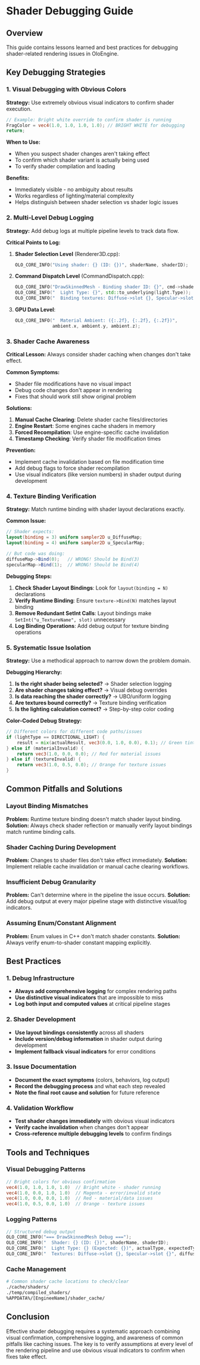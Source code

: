 # Shader Debugging Guide

## Overview
This guide contains lessons learned and best practices for debugging shader-related rendering issues in OloEngine.

## Key Debugging Strategies

### 1. Visual Debugging with Obvious Colors
**Strategy:** Use extremely obvious visual indicators to confirm shader execution.
```glsl
// Example: Bright white override to confirm shader is running
FragColor = vec4(1.0, 1.0, 1.0, 1.0); // BRIGHT WHITE for debugging
return;
```

**When to Use:**
- When you suspect shader changes aren't taking effect
- To confirm which shader variant is actually being used
- To verify shader compilation and loading

**Benefits:**
- Immediately visible - no ambiguity about results
- Works regardless of lighting/material complexity
- Helps distinguish between shader selection vs shader logic issues

### 2. Multi-Level Debug Logging
**Strategy:** Add debug logs at multiple pipeline levels to track data flow.

**Critical Points to Log:**
1. **Shader Selection Level** (Renderer3D.cpp):
   ```cpp
   OLO_CORE_INFO("Using shader: {} (ID: {})", shaderName, shaderID);
   ```

2. **Command Dispatch Level** (CommandDispatch.cpp):
   ```cpp
   OLO_CORE_INFO("DrawSkinnedMesh - Binding shader ID: {}", cmd->shader->GetRendererID());
   OLO_CORE_INFO("  Light Type: {}", std::to_underlying(light.Type));
   OLO_CORE_INFO("  Binding textures: Diffuse->slot {}, Specular->slot {}", 3, 4);
   ```

3. **GPU Data Level**:
   ```cpp
   OLO_CORE_INFO("  Material Ambient: ({:.2f}, {:.2f}, {:.2f})", 
                 ambient.x, ambient.y, ambient.z);
   ```

### 3. Shader Cache Awareness
**Critical Lesson:** Always consider shader caching when changes don't take effect.

**Common Symptoms:**
- Shader file modifications have no visual impact
- Debug code changes don't appear in rendering
- Fixes that should work still show original problem

**Solutions:**
1. **Manual Cache Clearing**: Delete shader cache files/directories
2. **Engine Restart**: Some engines cache shaders in memory
3. **Forced Recompilation**: Use engine-specific cache invalidation
4. **Timestamp Checking**: Verify shader file modification times

**Prevention:**
- Implement cache invalidation based on file modification time
- Add debug flags to force shader recompilation
- Use visual indicators (like version numbers) in shader output during development

### 4. Texture Binding Verification
**Strategy:** Match runtime binding with shader layout declarations exactly.

**Common Issue:**
```glsl
// Shader expects:
layout(binding = 3) uniform sampler2D u_DiffuseMap;
layout(binding = 4) uniform sampler2D u_SpecularMap;

// But code was doing:
diffuseMap->Bind(0);   // WRONG! Should be Bind(3)
specularMap->Bind(1);  // WRONG! Should be Bind(4)
```

**Debugging Steps:**
1. **Check Shader Layout Bindings**: Look for `layout(binding = N)` declarations
2. **Verify Runtime Binding**: Ensure `texture->Bind(N)` matches layout binding
3. **Remove Redundant SetInt Calls**: Layout bindings make `SetInt("u_TextureName", slot)` unnecessary
4. **Log Binding Operations**: Add debug output for texture binding operations

### 5. Systematic Issue Isolation
**Strategy:** Use a methodical approach to narrow down the problem domain.

**Debugging Hierarchy:**
1. **Is the right shader being selected?** → Shader selection logging
2. **Are shader changes taking effect?** → Visual debug overrides
3. **Is data reaching the shader correctly?** → UBO/uniform logging
4. **Are textures bound correctly?** → Texture binding verification
5. **Is the lighting calculation correct?** → Step-by-step color coding

**Color-Coded Debug Strategy:**
```glsl
// Different colors for different code paths/issues
if (lightType == DIRECTIONAL_LIGHT) {
    result = mix(actualResult, vec3(0.0, 1.0, 0.0), 0.1); // Green tint
} else if (materialInvalid) {
    return vec3(1.0, 0.0, 0.0); // Red for material issues
} else if (textureInvalid) {
    return vec3(1.0, 0.5, 0.0); // Orange for texture issues
}
```

## Common Pitfalls and Solutions

### Layout Binding Mismatches
**Problem:** Runtime texture binding doesn't match shader layout binding.
**Solution:** Always check shader reflection or manually verify layout bindings match runtime binding calls.

### Shader Caching During Development
**Problem:** Changes to shader files don't take effect immediately.
**Solution:** Implement reliable cache invalidation or manual cache clearing workflows.

### Insufficient Debug Granularity
**Problem:** Can't determine where in the pipeline the issue occurs.
**Solution:** Add debug output at every major pipeline stage with distinctive visual/log indicators.

### Assuming Enum/Constant Alignment
**Problem:** Enum values in C++ don't match shader constants.
**Solution:** Always verify enum-to-shader constant mapping explicitly.

## Best Practices

### 1. Debug Infrastructure
- **Always add comprehensive logging** for complex rendering paths
- **Use distinctive visual indicators** that are impossible to miss
- **Log both input and computed values** at critical pipeline stages

### 2. Shader Development
- **Use layout bindings consistently** across all shaders
- **Include version/debug information** in shader output during development
- **Implement fallback visual indicators** for error conditions

### 3. Issue Documentation
- **Document the exact symptoms** (colors, behaviors, log output)
- **Record the debugging process** and what each step revealed
- **Note the final root cause and solution** for future reference

### 4. Validation Workflow
- **Test shader changes immediately** with obvious visual indicators
- **Verify cache invalidation** when changes don't appear
- **Cross-reference multiple debugging levels** to confirm findings

## Tools and Techniques

### Visual Debugging Patterns
```glsl
// Bright colors for obvious confirmation
vec4(1.0, 1.0, 1.0, 1.0)  // Bright white - shader running
vec4(1.0, 0.0, 1.0, 1.0)  // Magenta - error/invalid state
vec4(1.0, 0.0, 0.0, 1.0)  // Red - material/data issues
vec4(1.0, 0.5, 0.0, 1.0)  // Orange - texture issues
```

### Logging Patterns
```cpp
// Structured debug output
OLO_CORE_INFO("=== DrawSkinnedMesh Debug ===");
OLO_CORE_INFO("  Shader: {} (ID: {})", shaderName, shaderID);
OLO_CORE_INFO("  Light Type: {} (Expected: {})", actualType, expectedType);
OLO_CORE_INFO("  Textures: Diffuse->slot {}, Specular->slot {}", diffuseSlot, specularSlot);
```

### Cache Management
```bash
# Common shader cache locations to check/clear
./cache/shaders/
./temp/compiled_shaders/
%APPDATA%/[EngineeName]/shader_cache/
```

## Conclusion

Effective shader debugging requires a systematic approach combining visual confirmation, comprehensive logging, and awareness of common pitfalls like caching issues. The key is to verify assumptions at every level of the rendering pipeline and use obvious visual indicators to confirm when fixes take effect.
